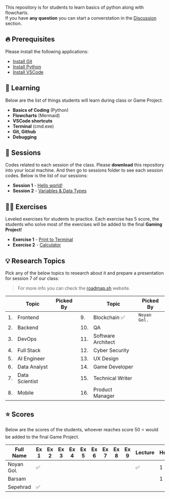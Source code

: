 This repository is for students to learn basics of python along with flowcharts.  
If you have **any question** you can start a converstation in the [Discussion](https://github.com/hayyaun/kids/discussions) section.

## 🔥 Prerequisites

Please install the following applications:

- [Install Git](https://git-scm.com/downloads)
- [Install Python](https://www.python.org/downloads/release/python-3130/)
- [Install VSCode](https://code.visualstudio.com/)

## 🧠 Learning

Below are the list of things students will learn during class or Game Project:

- **Basics of Coding** (Python)
- **Flowcharts** (Mermaid)
- **VSCode shortcuts**
- **Terminal** (cmd.exe)
- **Git, Github**
- **Debugging**

## 📒 Sessions

Codes related to each session of the class.
Please **download** this repository into your local machine.
And then go to sessions folder to see each session codes.
Below is the list of our sessions:

- **Session 1** - [Hello world!](/sessions/session-1.ipynb)
- **Session 2** - [Variables & Data Types](/sessions/session-2.ipynb)

## 🧑‍💻 Exercises

Leveled exercises for students to practice.
Each exercise has 5 score, the students who solve most of the exercises will be added to the final **Gaming Project**!

- **Exercise 1** - [Print to Terminal](/exercises/exercise-1.py)
- **Exercise 2** - [Calculator](/exercises/exercise-2.py)

## 💡 Research Topics

Pick any of the below topics to research about it and prepare a presentation for session 7 of our class:

> For more info you can check the [roadmap.sh](https://roadmap.sh) website.

|     | Topic          | Picked By |     | Topic              | Picked By    |
| --- | -------------- | --------- | --- | ------------------ | ------------ |
| 1.  | Frontend       |           | 9.  | Blockchain ✅      | `Noyan Gol.` |
| 2.  | Backend        |           | 10. | QA                 |              |
| 3.  | DevOps         |           | 11. | Software Architect |              |
| 4.  | Full Stack     |           | 12. | Cyber Security     |              |
| 5.  | AI Engineer    |           | 13. | UX Design          |              |
| 6.  | Data Analyst   |           | 14. | Game Developer     |              |
| 7.  | Data Scientist |           | 15. | Technical Writer   |              |
| 8.  | Mobile         |           | 16. | Product Manager    |              |

## ⭐ Scores

Below are the scores of the students, whoever reaches score 50 ⭐ would be added to the final Game Project.

| Full Name  | Ex 1 | Ex 2 | Ex 3 | Ex 4 | Ex 5 | Ex 6 | Ex 7 | Ex 8 | Ex 9 | Lecture | Helps | Total |
| ---------- | ---- | ---- | ---- | ---- | ---- | ---- | ---- | ---- | ---- | ------- | ----- | ----- |
| Noyan Gol. | ✅   |      |      |      |      |      |      |      |      | ✅      | 1     | 16    |
| Barsam     |      |      |      |      |      |      |      |      |      |         | 1     | 1     |
| Sepehrad   | ✅   |      |      |      |      |      |      |      |      |         |       | 5     |
